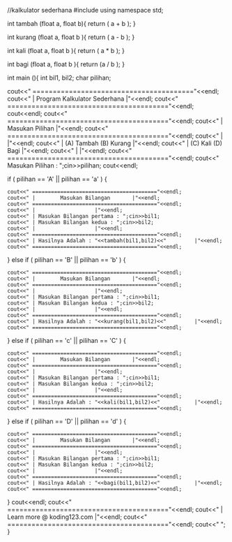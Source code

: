 //kalkulator sederhana
#include<iostream>
using namespace std;

int tambah (float a, float b){
	return ( a + b );
	}

int kurang (float a, float b ){
	return ( a - b );
	}

int kali (float a, float b ){
	return ( a * b );
	}

int bagi (float a, float b ){
	return (a / b );
	}

int main (){
int bil1, bil2;
char pilihan;

cout<<" ========================================"<<endl;
cout<<" |	Program Kalkulator Sederhana	|"<<endl;
cout<<" ========================================"<<endl;
cout<<endl;
cout<<" ========================================"<<endl;
cout<<" |	     Masukan Pilihan		|"<<endl;
cout<<" ========================================"<<endl;
cout<<" |					|"<<endl;
cout<<" |	(A) Tambah	(B) Kurang	|"<<endl;
cout<<" |	(C) Kali	(D) Bagi	|"<<endl;
cout<<" |					|"<<endl;
cout<<" ========================================"<<endl;
cout<<" Masukan Pilihan		: ";cin>>pilihan;
cout<<endl;

if ( pilihan == 'A' || pilihan == 'a' ) {

	cout<<" ========================================"<<endl;
	cout<<" |	     Masukan Bilangan		|"<<endl;
	cout<<" ========================================"<<endl;
	cout<<" |					|"<<endl;
	cout<<" | Masukan Bilangan pertama : ";cin>>bil1;
	cout<<" | Masukan Bilangan kedua : ";cin>>bil2;
	cout<<" |					|"<<endl;
	cout<<" ========================================"<<endl;
	cout<<" | Hasilnya Adalah : "<<tambah(bil1,bil2)<<"			|"<<endl;
	cout<<" ========================================"<<endl;

}
else if ( pilihan == 'B' || pilihan == 'b' ) {

	cout<<" ========================================"<<endl;
	cout<<" |	     Masukan Bilangan		|"<<endl;
	cout<<" ========================================"<<endl;
	cout<<" |					|"<<endl;
	cout<<" | Masukan Bilangan pertama : ";cin>>bil1;
	cout<<" | Masukan Bilangan kedua : ";cin>>bil2;
	cout<<" |					|"<<endl;
	cout<<" ========================================"<<endl;
	cout<<" | Hasilnya Adalah : "<<kurang(bil1,bil2)<<"			|"<<endl;
	cout<<" ========================================"<<endl;

}
else if ( pilihan == 'c' || pilihan == 'C' ) {

	cout<<" ========================================"<<endl;
	cout<<" |	     Masukan Bilangan		|"<<endl;
	cout<<" ========================================"<<endl;
	cout<<" |					|"<<endl;
	cout<<" | Masukan Bilangan pertama : ";cin>>bil1;
	cout<<" | Masukan Bilangan kedua : ";cin>>bil2;
	cout<<" |					|"<<endl;
	cout<<" ========================================"<<endl;
	cout<<" | Hasilnya Adalah : "<<kali(bil1,bil2)<<"			|"<<endl;
	cout<<" ========================================"<<endl;
}
else if ( pilihan == 'D' || pilihan == 'd' ) {

	cout<<" ========================================"<<endl;
	cout<<" |	     Masukan Bilangan		|"<<endl;
	cout<<" ========================================"<<endl;
	cout<<" |					|"<<endl;
	cout<<" | Masukan Bilangan pertama : ";cin>>bil1;
	cout<<" | Masukan Bilangan kedua : ";cin>>bil2;
	cout<<" |					|"<<endl;
	cout<<" ========================================"<<endl;
	cout<<" | Hasilnya Adalah : "<<bagi(bil1,bil2)<<"			|"<<endl;
	cout<<" ========================================"<<endl;
}
	cout<<endl;
	cout<<" ========================================"<<endl;
	cout<<" | Learn more @ koding123.com 		|"<<endl;
	cout<<" ========================================"<<endl;
	cout<<" ";
}
